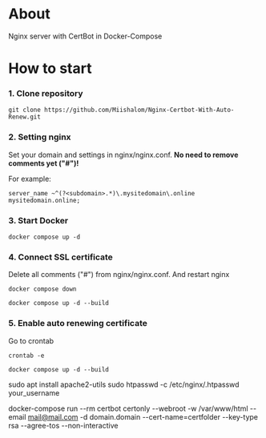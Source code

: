 # About
Nginx server with CertBot in Docker-Compose

# How to start
### 1. Clone repository
```
git clone https://github.com/Miishalom/Nginx-Certbot-With-Auto-Renew.git
```

### 2. Setting nginx
Set your domain and settings in nginx/nginx.conf. **No need to remove comments yet ("#")!**

For example:
```
server_name ~^(?<subdomain>.*)\.mysitedomain\.online mysitedomain.online;
```

### 3. Start Docker
```
docker compose up -d
```

### 4. Connect SSL certificate
Delete all comments ("#") from nginx/nginx.conf. And restart nginx
```
docker compose down
```
```
docker compose up -d --build
```

### 5. Enable auto renewing certificate
Go to crontab
```
crontab -e
```

```
docker compose up -d --build
```

sudo apt install apache2-utils
sudo htpasswd -c /etc/nginx/.htpasswd your_username

docker-compose run --rm certbot certonly --webroot -w /var/www/html --email mail@mail.com -d domain.domain --cert-name=certfolder --key-type rsa --agree-tos --non-interactive
